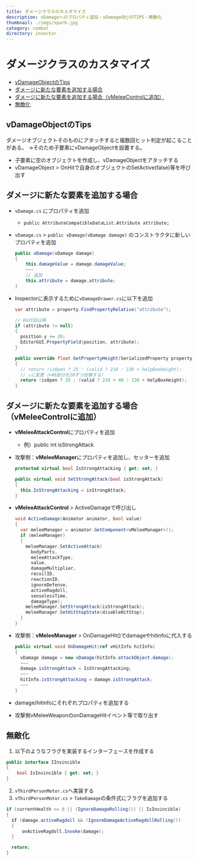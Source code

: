 ```yaml
---
title: ダメージクラスのカスタマイズ
description: vDamageへのプロパティ追加・vDamageObjのTIPS・無敵化
thumbnail: ./imgs/spark.jpg
category: combat
directory: invector
---
```


# ダメージクラスのカスタマイズ

- [vDamageObjectのTips](#vdamageobjectのtips)
- [ダメージに新たな要素を追加する場合](#ダメージに新たな要素を追加する場合)
- [ダメージに新たな要素を追加する場合（vMeleeControlに追加）](#ダメージに新たな要素を追加する場合vmeleecontrolに追加)
- [無敵化](#無敵化)

## vDamageObjectのTips

ダメージオブジェクトそのものにアタッチすると複数回ヒット判定が起こることがある。
→そのため子要素にvDamageObjectを設置する。

- 子要素に空のオブジェクトを作成し、vDamageObjectをアタッチする
- vDamageObject > OnHitで自身のオブジェクトのSetActive(false)等を呼び出す

## ダメージに新たな要素を追加する場合

- `vDamage.cs` にプロパティを追加
  - `public AttributeCompatibleDataList.Attribute attribute;`
- `vDamage.cs` > `public vDamage(vDamage damage)` のコンストラクタに新しいプロパティを追加

  ``` csharp [vDamage.cs]
  public vDamage(vDamage damage)
  {
      this.damageValue = damage.damageValue;
      ~~~
      // 追加
      this.attribute = damage.attribute;
  }
  ```

- Inspectorに表示するために`vDamageDrawer.cs`に以下を追加

  ```csharp [vDamageDrawer.cs]
  var attribute = property.FindPropertyRelative("attribute");

  // 66行目以降
  if (attribute != null)
  {
    position.y += 20;
    EditorGUI.PropertyField(position, attribute);
  }

  public override float GetPropertyHeight(SerializedProperty property, GUIContent label)
  {
    // return !isOpen ? 25 : (valid ? 210 : 130 + helpBoxHeight);
    // ↓に変更（+40部分を20ずつ加算する）
    return !isOpen ? 25 : (valid ? 210 + 40 : 130 + helpBoxHeight);
  }
  ```

## ダメージに新たな要素を追加する場合（vMeleeControlに追加）

- **vMeleeAttackControl**にプロパティを追加
  - 例）public int isStrongAttack
- 攻撃側：**vMeleeManager**にプロパティを追加し、セッターを追加

  ``` csharp
  protected virtual bool IsStrongAttacking { get; set; }

  public virtual void SetStrongAttack(bool isStrongAttack)
  {
    this.IsStrongAttacking = isStrongAttack;
  }
  ```

- **vMeleeAttackControl** > ActiveDamageで呼び出し

  ``` csharp [vMeleeAttackControl.cs]
  void ActiveDamage(Animator animator, bool value)
  {
    var meleeManager = animator.GetComponent<vMeleeManager>();
    if (meleeManager)
    {
      meleeManager.SetActiveAttack(
        bodyParts,
        meleeAttackType, 
        value, 
        damageMultiplier, 
        recoilID, 
        reactionID, 
        ignoreDefense, 
        activeRagdoll, 
        senselessTime, 
        damageType);
      meleeManager.SetStrongAttack(isStrongAttack);
      meleeManager.SetHitStopState(disableHitStop);
    }   
  }
  ```

- 攻撃側：**vMeleeManager** > OnDamageHit()でdamageやhitinfoに代入する

  ``` csharp [vMeleeManager.cs]
  public virtual void OnDamageHit(ref vHitInfo hitInfo)
  {
    vDamage damage = new vDamage(hitInfo.attackObject.damage);
    ~~~
    damage.isStrongAttack = IsStrongAttacking;
    ~~~
    hitInfo.isStrongAttacking = damage.isStrongAttack;
    ~~~
  }
  ```

- damage/hitinfoにそれぞれプロパティを追加する
- 攻撃側vMeleeWeaponのonDamageHitイベント等で取り出す

## 無敵化

1. 以下のようなフラグを実装するインターフェースを作成する

  ```csharp [IInvicible.cs]
  public interface IInvincible
  {
      bool IsInvincible { get; set; }
  }
  ```

2. `vThirdPersonMotor.cs`へ実装する
3. `vThirdPersonMotor.cs` > `TakeDamage`の条件式にフラグを追加する

  ```csharp [vThirdPersonMortor.cs]
  if (currentHealth <= 0 || (IgnoreDamageRolling()) || IsInvincible)
  {
    if (damage.activeRagdoll && !IgnoreDamageActiveRagdollRolling())
    {
        onActiveRagdoll.Invoke(damage);
    }

    return;
  }
  ```